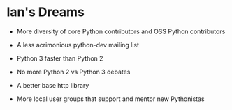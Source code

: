 # Ian's Dreams

- More diversity of core Python contributors and OSS Python contributors

- A less acrimonious python-dev mailing list

- Python 3 faster than Python 2

- No more Python 2 vs Python 3 debates

- A better base http library

- More local user groups that support and mentor new Pythonistas
